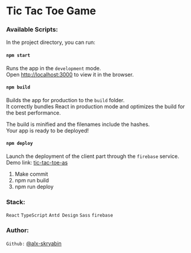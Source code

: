 # Tic Tac Toe Game

### Available Scripts:

In the project directory, you can run:

#### `npm start`

Runs the app in the `development` mode.<br />
Open [http://localhost:3000](http://localhost:3000) to view it in the browser.

#### `npm build`

Builds the app for production to the `build` folder.<br />
It correctly bundles React in production mode and optimizes the build for the best performance.

The build is minified and the filenames include the hashes.<br />
Your app is ready to be deployed!

#### `npm deploy`

Launch the deployment of the client part through the `firebase` service. <br />
Demo link: [tic-tac-toe-as](https://tic-tac-toe-as.web.app/)

1. Make commit
2. npm run build
3. npm run deploy


### Stack:

`React` `TypeScript`  `Antd Design` `Sass` `firebase`

### Author:
`Github:` [@alx-skryabin](https://github.com/alx-skryabin)
